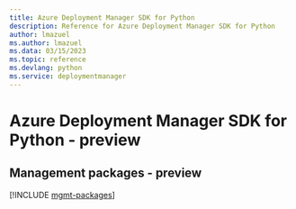 ```yaml
---
title: Azure Deployment Manager SDK for Python
description: Reference for Azure Deployment Manager SDK for Python
author: lmazuel
ms.author: lmazuel
ms.data: 03/15/2023
ms.topic: reference
ms.devlang: python
ms.service: deploymentmanager
---
```

# Azure Deployment Manager SDK for Python - preview

## Management packages - preview
[!INCLUDE [mgmt-packages](deployment-manager-mgmt-index.md)]